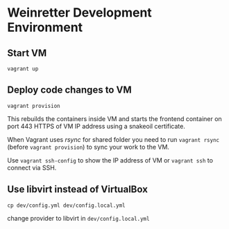 # Weinretter Development Environment

## Start VM

```
vagrant up
```

## Deploy code changes to VM

```
vagrant provision
```

This rebuilds the containers inside VM and starts the frontend container on port 443 HTTPS of VM IP address using a snakeoil certificate.

When Vagrant uses *rsync* for shared folder you need to run `vagrant rsync` (before `vagrant provision`) to sync your work to the VM.

Use `vagrant ssh-config` to show the IP address of VM or `vagrant ssh` to connect via SSH.


## Use libvirt instead of VirtualBox

```
cp dev/config.yml dev/config.local.yml
```

change provider to libvirt in `dev/config.local.yml`